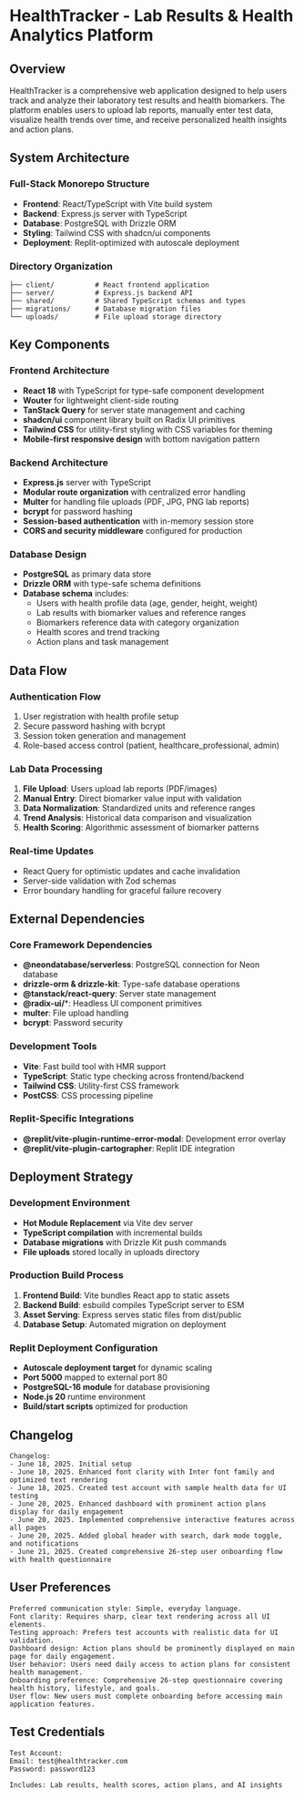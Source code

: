 # HealthTracker - Lab Results & Health Analytics Platform

## Overview

HealthTracker is a comprehensive web application designed to help users track and analyze their laboratory test results and health biomarkers. The platform enables users to upload lab reports, manually enter test data, visualize health trends over time, and receive personalized health insights and action plans.

## System Architecture

### Full-Stack Monorepo Structure
- **Frontend**: React/TypeScript with Vite build system
- **Backend**: Express.js server with TypeScript
- **Database**: PostgreSQL with Drizzle ORM
- **Styling**: Tailwind CSS with shadcn/ui components
- **Deployment**: Replit-optimized with autoscale deployment

### Directory Organization
```
├── client/          # React frontend application
├── server/          # Express.js backend API
├── shared/          # Shared TypeScript schemas and types
├── migrations/      # Database migration files
└── uploads/         # File upload storage directory
```

## Key Components

### Frontend Architecture
- **React 18** with TypeScript for type-safe component development
- **Wouter** for lightweight client-side routing
- **TanStack Query** for server state management and caching
- **shadcn/ui** component library built on Radix UI primitives
- **Tailwind CSS** for utility-first styling with CSS variables for theming
- **Mobile-first responsive design** with bottom navigation pattern

### Backend Architecture
- **Express.js** server with TypeScript
- **Modular route organization** with centralized error handling
- **Multer** for handling file uploads (PDF, JPG, PNG lab reports)
- **bcrypt** for password hashing
- **Session-based authentication** with in-memory session store
- **CORS and security middleware** configured for production

### Database Design
- **PostgreSQL** as primary data store
- **Drizzle ORM** with type-safe schema definitions
- **Database schema** includes:
  - Users with health profile data (age, gender, height, weight)
  - Lab results with biomarker values and reference ranges
  - Biomarkers reference data with category organization
  - Health scores and trend tracking
  - Action plans and task management

## Data Flow

### Authentication Flow
1. User registration with health profile setup
2. Secure password hashing with bcrypt
3. Session token generation and management
4. Role-based access control (patient, healthcare_professional, admin)

### Lab Data Processing
1. **File Upload**: Users upload lab reports (PDF/images)
2. **Manual Entry**: Direct biomarker value input with validation
3. **Data Normalization**: Standardized units and reference ranges
4. **Trend Analysis**: Historical data comparison and visualization
5. **Health Scoring**: Algorithmic assessment of biomarker patterns

### Real-time Updates
- React Query for optimistic updates and cache invalidation
- Server-side validation with Zod schemas
- Error boundary handling for graceful failure recovery

## External Dependencies

### Core Framework Dependencies
- **@neondatabase/serverless**: PostgreSQL connection for Neon database
- **drizzle-orm & drizzle-kit**: Type-safe database operations
- **@tanstack/react-query**: Server state management
- **@radix-ui/***: Headless UI component primitives
- **multer**: File upload handling
- **bcrypt**: Password security

### Development Tools
- **Vite**: Fast build tool with HMR support
- **TypeScript**: Static type checking across frontend/backend
- **Tailwind CSS**: Utility-first CSS framework
- **PostCSS**: CSS processing pipeline

### Replit-Specific Integrations
- **@replit/vite-plugin-runtime-error-modal**: Development error overlay
- **@replit/vite-plugin-cartographer**: Replit IDE integration

## Deployment Strategy

### Development Environment
- **Hot Module Replacement** via Vite dev server
- **TypeScript compilation** with incremental builds
- **Database migrations** with Drizzle Kit push commands
- **File uploads** stored locally in uploads directory

### Production Build Process
1. **Frontend Build**: Vite bundles React app to static assets
2. **Backend Build**: esbuild compiles TypeScript server to ESM
3. **Asset Serving**: Express serves static files from dist/public
4. **Database Setup**: Automated migration on deployment

### Replit Deployment Configuration
- **Autoscale deployment target** for dynamic scaling
- **Port 5000** mapped to external port 80
- **PostgreSQL-16 module** for database provisioning
- **Node.js 20** runtime environment
- **Build/start scripts** optimized for production

## Changelog

```
Changelog:
- June 18, 2025. Initial setup
- June 18, 2025. Enhanced font clarity with Inter font family and optimized text rendering
- June 18, 2025. Created test account with sample health data for UI testing
- June 20, 2025. Enhanced dashboard with prominent action plans display for daily engagement
- June 20, 2025. Implemented comprehensive interactive features across all pages
- June 20, 2025. Added global header with search, dark mode toggle, and notifications
- June 21, 2025. Created comprehensive 26-step user onboarding flow with health questionnaire
```

## User Preferences

```
Preferred communication style: Simple, everyday language.
Font clarity: Requires sharp, clear text rendering across all UI elements.
Testing approach: Prefers test accounts with realistic data for UI validation.
Dashboard design: Action plans should be prominently displayed on main page for daily engagement.
User behavior: Users need daily access to action plans for consistent health management.
Onboarding preference: Comprehensive 26-step questionnaire covering health history, lifestyle, and goals.
User flow: New users must complete onboarding before accessing main application features.
```

## Test Credentials

```
Test Account:
Email: test@healthtracker.com
Password: password123

Includes: Lab results, health scores, action plans, and AI insights
```